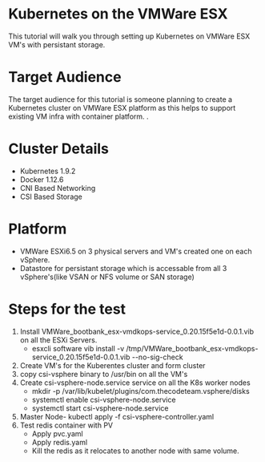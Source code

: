 # Kubernetes on the VMWare ESX
This tutorial will walk you through setting up Kubernetes on VMWare ESX VM's with persistant storage. 

# Target Audience
The target audience for this tutorial is someone planning to create a Kubernetes cluster on VMWare ESX platform as this helps to support existing VM infra with container platform. .

# Cluster Details
- Kubernetes 1.9.2
- Docker 1.12.6
- CNI Based Networking
- CSI Based Storage

# Platform
- VMWare ESXi6.5 on 3 physical servers and VM's created one on each vSphere.
- Datastore for persistant storage which is accessable from all 3 vSphere's(like VSAN or NFS volume or SAN storage)

# Steps for the test

1. Install VMWare_bootbank_esx-vmdkops-service_0.20.15f5e1d-0.0.1.vib on all the ESXi Servers.
    - esxcli software vib install -v /tmp/VMWare_bootbank_esx-vmdkops-service_0.20.15f5e1d-0.0.1.vib --no-sig-check
2. Create VM's for the Kuberentes cluster and form cluster
3. copy csi-vsphere binary to /usr/bin on all the VM's
4. Create csi-vsphere-node.service service on all the K8s worker nodes
    - mkdir -p /var/lib/kubelet/plugins/com.thecodeteam.vsphere/disks
    - systemctl enable csi-vsphere-node.service
    - systemctl start csi-vsphere-node.service 
5. Master Node-
     kubectl apply -f csi-vsphere-controller.yaml
6. Test redis container with PV
   - Apply pvc.yaml
   - Apply redis.yaml
   - Kill the redis as it relocates to another node with same volume.


